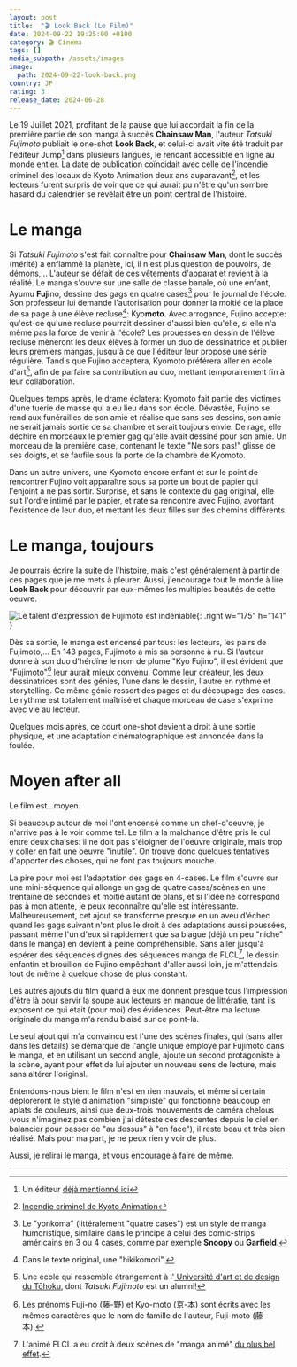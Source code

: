 ```yaml
---
layout: post
title:  "🎬 Look Back (Le Film)"
date: 2024-09-22 19:25:00 +0100
category: 🎬 Cinéma
tags: []
media_subpath: /assets/images
image:
  path: 2024-09-22-look-back.png
country: JP
rating: 3
release_date: 2024-06-28
---
```


Le 19 Juillet 2021, profitant de la pause que lui accordait la fin de la première partie de son manga à succès **Chainsaw Man**, l'auteur *Tatsuki Fujimoto* publiait le one-shot **Look Back**, et celui-ci avait vite été traduit par l'éditeur Jump[^1] dans plusieurs langues, le rendant accessible en ligne au monde entier. La date de publication coïncidait avec celle de l'incendie criminel des locaux de Kyoto Animation deux ans auparavant[^2], et les lecteurs furent surpris de voir que ce qui aurait pu n'être qu'un sombre hasard du calendrier se révélait être un point central de l'histoire.

# Le manga

Si *Tatsuki Fujimoto* s'est fait connaître pour **Chainsaw Man**, dont le succès (mérité) a enflammé la planète, ici, il n'est plus question de pouvoirs, de démons,... L'auteur se défait de ces vêtements d'apparat et revient à la réalité. Le manga s'ouvre sur une salle de classe banale, où une enfant, Ayumu **Fuji**no, dessine des gags en quatre cases[^3] pour le journal de l'école. Son professeur lui demande l'autorisation pour donner la moitié de la place de sa page à une élève recluse[^4]: Kyo**moto**. Avec arrogance, Fujino accepte: qu'est-ce qu'une recluse pourrait dessiner d'aussi bien qu'elle, si elle n'a même pas la force de venir à l'école? Les prouesses en dessin de l'élève recluse mèneront les deux élèves à former un duo de dessinatrice et publier leurs premiers mangas, jusqu'à ce que l'éditeur leur propose une série régulière. Tandis que Fujino acceptera, Kyomoto préférera aller en école d'art[^5], afin de parfaire sa contribution au duo, mettant temporairement fin à leur collaboration.

Quelques temps après, le drame éclatera: Kyomoto fait partie des victimes d'une tuerie de masse qui a eu lieu dans son école. Dévastée, Fujino se rend aux funérailles de son amie et réalise que sans ses dessins, son amie ne serait jamais sortie de sa chambre et serait toujours envie. De rage, elle déchire en morceaux le premier gag qu'elle avait dessiné pour son amie. Un morceau de la première case, contenant le texte "Ne sors pas!" glisse de ses doigts, et se faufile sous la porte de la chambre de Kyomoto.

Dans un autre univers, une Kyomoto encore enfant et sur le point de rencontrer Fujino voit apparaître sous sa porte un bout de papier qui l'enjoint à ne pas sortir. Surprise, et sans le contexte du gag original, elle suit l'ordre intimé par le papier, et rate sa rencontre avec Fujino, avortant l'existence de leur duo, et mettant les deux filles sur des chemins différents.

# Le manga, toujours

Je pourrais écrire la suite de l'histoire, mais c'est généralement à partir de ces pages que je me mets à pleurer. Aussi, j'encourage tout le monde à lire **Look Back** pour découvrir par eux-mêmes les multiples beautés de cette oeuvre.

![Le talent d'expression de Fujimoto est indéniable](2024-09-22-fujino_rain.png){: .right w="175" h="141" }

Dès sa sortie, le manga est encensé par tous: les lecteurs, les pairs de Fujimoto,... En 143 pages, Fujimoto a mis sa personne à nu. Si l'auteur donne à son duo d'héroïne le nom de plume "Kyo Fujino", il est évident que "Fujimoto"[^6] leur aurait mieux convenu. Comme leur créateur, les deux dessinatrices sont des génies, l'une dans le dessin, l'autre en rythme et storytelling. Ce même génie ressort des pages et du découpage des cases. Le rythme est totalement maîtrisé et chaque morceau de case s'exprime avec vie au lecteur.

Quelques mois après, ce court one-shot devient a droit à une sortie physique, et une adaptation cinématographique est annoncée dans la foulée.

# Moyen after all

Le film est...moyen.

Si beaucoup autour de moi l'ont encensé comme un chef-d'oeuvre, je n'arrive pas à le voir comme tel. Le film a la malchance d'être pris le cul entre deux chaises: il ne doit pas s'éloigner de l'oeuvre originale, mais trop y coller en fait une oeuvre "inutile". On trouve donc quelques tentatives d'apporter des choses, qui ne font pas toujours mouche.

La pire pour moi est l'adaptation des gags en 4-cases. Le film s'ouvre sur une mini-séquence qui allonge un gag de quatre cases/scènes en une trentaine de secondes et moitié autant de plans, et si l'idée ne correspond pas à mon attente, je peux reconnaître qu'elle est intéressante. Malheureusement, cet ajout se transforme presque en un aveu d'échec quand les gags suivant n'ont plus le droit à des adaptations aussi poussées, passant même l'un d'eux si rapidement que sa blague (déjà un peu "niche" dans le manga) en devient à peine compréhensible. Sans aller jusqu'à espérer des séquences dignes des séquences manga de FLCL[^7], le dessin enfantin et brouillon de Fujino empêchant d'aller aussi loin, je m'attendais tout de même à quelque chose de plus constant.

Les autres ajouts du film quand à eux me donnent presque tous l'impression d'être là pour servir la soupe aux lecteurs en manque de littératie, tant ils exposent ce qui était (pour moi) des évidences. Peut-être ma lecture originale du manga m'a rendu biaisé sur ce point-là.

Le seul ajout qui m'a convaincu est l'une des scènes finales, qui (sans aller dans les détails) se démarque de l'angle unique employé par Fujimoto dans le manga, et en utilisant un second angle, ajoute un second protagoniste à la scène, ayant pour effet de lui ajouter un nouveau sens de lecture, mais sans altérer l'original.

Entendons-nous bien: le film n'est en rien mauvais, et même si certain déploreront le style d'animation "simpliste" qui fonctionne beaucoup en aplats de couleurs, ainsi que deux-trois mouvements de caméra chelous (vous n'imaginez pas combien j'ai déteste ces descentes depuis le ciel en balancier pour passer de "au dessus" à "en face"), il reste beau et très bien réalisé. Mais pour ma part, je ne peux rien y voir de plus.

Aussi, je relirai le manga, et vous encourage à faire de même.

* * *
[^1]: Un éditeur [déjà mentionné ici](/posts/jump-lage-dor-du-manga/)
[^2]: [<i class="fab fa-wikipedia-w"></i> Incendie criminel de Kyoto Animation](https://fr.wikipedia.org/wiki/Incendie_criminel_de_Kyoto_Animation)
[^3]: Le "yonkoma" (littéralement "quatre cases") est un style de manga humoristique, similaire dans le principe à celui des comic-strips américains en 3 ou 4 cases, comme par exemple **Snoopy** ou **Garfield**.
[^4]: Dans le texte original, une "hikikomori".
[^5]: Une école qui ressemble étrangement à l'[<i class="fab fa-wikipedia-w"></i> Université d'art et de design du Tōhoku](https://fr.wikipedia.org/wiki/Universit%C3%A9_d%27art_et_de_design_du_T%C5%8Dhoku), dont *Tatsuki Fujimoto* est un alumni!
[^6]: Les prénoms Fuji-no (藤-野) et Kyo-moto (京-本) sont écrits avec les mêmes caractères que le nom de famille de l'auteur, Fuji-moto (藤-本).
[^7]: L'animé FLCL a eu droit à deux scènes de "manga animé" [du plus bel effet](https://www.youtube.com/watch?v=CLHMLjOGPGM).
